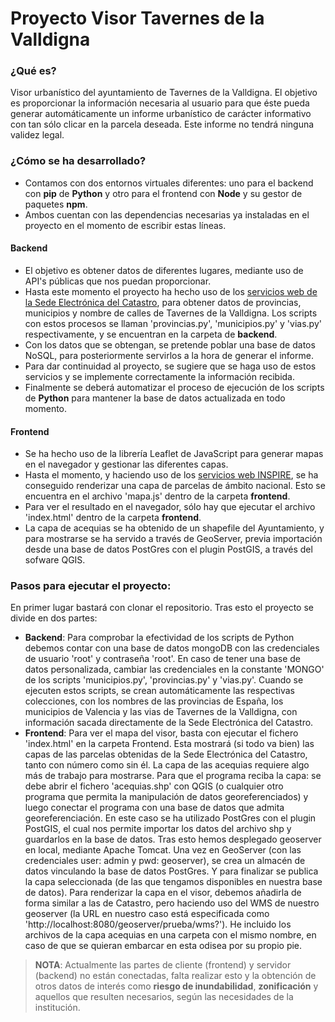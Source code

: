 # Proyecto Visor Tavernes de la Valldigna
### ¿Qué es?
Visor urbanístico del ayuntamiento de Tavernes de la Valldigna. El objetivo es proporcionar la información necesaria al usuario para que éste pueda generar automáticamente un informe urbanístico de carácter informativo con tan sólo clicar en la parcela deseada. Este informe no tendrá ninguna validez legal.

### ¿Cómo se ha desarrollado?
- Contamos con dos entornos virtuales diferentes: uno para el backend con **pip** de **Python** y otro para el frontend con **Node** y su gestor de paquetes **npm**.
- Ambos cuentan con las dependencias necesarias ya instaladas en el proyecto en el momento de escribir estas líneas.

#### Backend
- El objetivo es obtener datos de diferentes lugares, mediante uso de API's públicas que nos puedan proporcionar. 
- Hasta este momento el proyecto ha hecho uso de los [servicios web de la Sede Electrónica del Catastro](https://www.sedecatastro.gob.es/Accesos/SECAccDescargaDatos.aspx), para obtener datos de provincias, municipios y nombre de calles de Tavernes de la Valldigna. Los scripts con estos procesos se llaman 'provincias.py', 'municipios.py' y 'vias.py' respectivamente, y se encuentran en la carpeta de **backend**.
- Con los datos que se obtengan, se pretende poblar una base de datos NoSQL, para posteriormente servirlos a la hora de generar el informe.
- Para dar continuidad al proyecto, se sugiere que se haga uso de estos servicios y se implemente correctamente la información recibida.
- Finalmente se deberá automatizar el proceso de ejecución de los scripts de **Python** para mantener la base de datos actualizada en todo momento.

#### Frontend
 - Se ha hecho uso de la librería Leaflet de JavaScript para generar mapas en el navegador y gestionar las diferentes capas.
 - Hasta el momento, y haciendo uso de los [servicios web INSPIRE](https://www.catastro.hacienda.gob.es/webinspire/index.html), se ha conseguido renderizar una capa de parcelas de ámbito nacional. Esto se encuentra en el archivo 'mapa.js' dentro de la carpeta **frontend**.
 - Para ver el resultado en el navegador, sólo hay que ejecutar el archivo 'index.html' dentro de la carpeta **frontend**.
 - La capa de acequias se ha obtenido de un shapefile del Ayuntamiento, y para mostrarse se ha servido a través de GeoServer, previa importación desde una base de datos PostGres con el plugin PostGIS, a través del sofware QGIS.

 ### Pasos para ejecutar el proyecto:
 En primer lugar bastará con clonar el repositorio. Tras esto el proyecto se divide en dos partes:
 - **Backend**: Para comprobar la efectividad de los scripts de Python debemos contar con una base de datos mongoDB con las credenciales de usuario 'root' y contraseña 'root'. En caso de tener una base de datos personalizada, cambiar las credenciales en la constante 'MONGO' de los scripts 'municipios.py', 'provincias.py' y 'vias.py'. Cuando se ejecuten estos scripts, se crean automáticamente las respectivas colecciones, con los nombres de las provincias de España, los municipios de Valencia y las vias de Tavernes de la Valldigna, con información sacada directamente de la Sede Electrónica del Catastro.
 - **Frontend**: Para ver el mapa del visor, basta con ejecutar el fichero 'index.html' en la carpeta Frontend. Esta mostrará (si todo va bien) las capas de las parcelas obtenidas de la Sede Electrónica del Catastro, tanto con número como sin él. 
La capa de las acequias requiere algo más de trabajo para mostrarse. Para que el programa reciba la capa: se debe abrir el fichero 'acequias.shp' con QGIS (o cualquier otro programa que permita la manipulación de datos georeferenciados) y luego conectar el programa con una base de datos que admita georeferenciación. En este caso se ha utilizado PostGres con el plugin PostGIS, el cual nos permite importar los datos del archivo shp y guardarlos en la base de datos. Tras esto hemos desplegado geoserver en local, mediante Apache Tomcat. Una vez en GeoServer (con las credenciales user: admin y pwd: geoserver), se crea un almacén de datos vinculando la base de datos PostGres. Y para finalizar se publica la capa seleccionada (de las que tengamos disponibles en nuestra base de datos). Para renderizar la capa en el visor, debemos añadirla de forma similar a las de Catastro, pero haciendo uso del WMS de nuestro geoserver (la URL en nuestro caso está especificada como 'http://localhost:8080/geoserver/prueba/wms?').
He incluido los archivos de la capa acequias en una carpeta con el mismo nombre, en caso de que se quieran embarcar en esta odisea por su propio pie.

>**NOTA**: Actualmente las partes de cliente (frontend) y servidor (backend) no están conectadas, falta realizar esto y la obtención de otros datos de interés como **riesgo de inundabilidad**, **zonificación** y aquellos que resulten necesarios, según las necesidades de la institución.